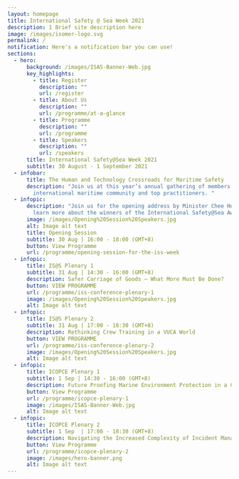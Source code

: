```yaml
---
layout: homepage
title: International Safety @ Sea Week 2021
description: 1 Brief site description here
image: /images/isomer-logo.svg
permalink: /
notification: Here's a notification bar you can use!
sections:
  - hero:
      background: /images/ISAS-Banner-Web.jpg
      key_highlights:
        - title: Register
          description: ""
          url: /register
        - title: About Us
          description: ""
          url: /programme/at-a-glance
        - title: Programme
          description: ""
          url: /programme
        - title: Speakers
          description: ""
          url: /speakers
      title: International Safety@Sea Week 2021
      subtitle: 30 August - 1 September 2021
  - infobar:
      title: The Human and Technology Crossroads for Maritime Safety
      description: "Join us at this year’s annual gathering of members of the
        international maritime community and top practitioners. "
  - infopic:
      description: "Join us for the opening address by Minister Chee Hong Tat and
        learn more about the winners of the International Safety@Sea Awards. "
      image: /images/Opening%20Session%20Speakers.jpg
      alt: Image alt text
      title: Opening Session
      subtitle: 30 Aug | 16:00 - 18:00 (GMT+8)
      button: View Programme
      url: /programme/opening-session-for-the-iss-week
  - infopic:
      title: IS@S Plenary 1
      subtitle: 31 Aug | 14:30 - 16:00 (GMT+8)
      description: Safer Carriage of Goods – What More Must Be Done?
      button: VIEW PROGRAMME
      url: /programme/iss-conference-plenary-1
      image: /images/Opening%20Session%20Speakers.jpg
      alt: Image alt text
  - infopic:
      title: IS@S Plenary 2
      subtitle: 31 Aug | 17:00 - 18:30 (GMT+8)
      description: Rethinking Crew Training in a VUCA World
      button: VIEW PROGRAMME
      url: /programme/iss-conference-plenary-2
      image: /images/Opening%20Session%20Speakers.jpg
      alt: Image alt text
  - infopic:
      title: ICOPCE Plenary 1
      subtitle: 1 Sep | 14:30 - 16:00 (GMT+8)
      description: Future Proofing Marine Environment Protection in a Changing Landscape
      button: View Programme
      url: /programme/icopce-plenary-1
      image: /images/ISAS-Banner-Web.jpg
      alt: Image alt text
  - infopic:
      title: ICOPCE Plenary 2
      subtitle: 1 Sep  | 17:00 - 18:30 (GMT+8)
      description: Navigating the Increased Complexity of Incident Management
      button: View Programme
      url: /programme/icopce-plenary-2
      image: /images/hero-banner.png
      alt: Image alt text
---
```

